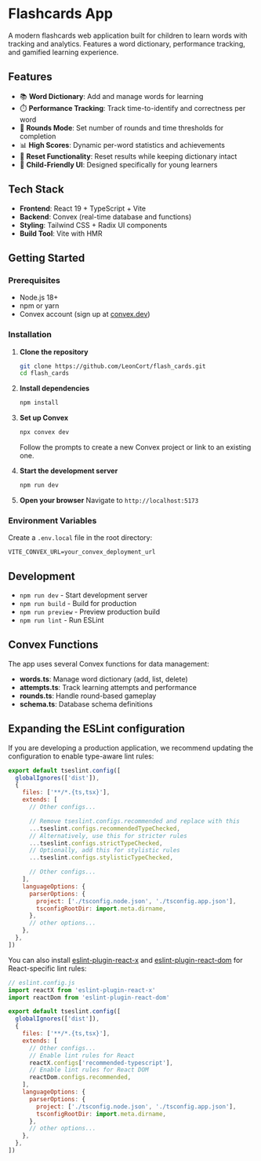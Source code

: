 # Flashcards App

A modern flashcards web application built for children to learn words with tracking and analytics. Features a word dictionary, performance tracking, and gamified learning experience.

## Features

- 📚 **Word Dictionary**: Add and manage words for learning
- ⏱️ **Performance Tracking**: Track time-to-identify and correctness per word
- 🎯 **Rounds Mode**: Set number of rounds and time thresholds for completion
- 📊 **High Scores**: Dynamic per-word statistics and achievements
- 🔄 **Reset Functionality**: Reset results while keeping dictionary intact
- 👶 **Child-Friendly UI**: Designed specifically for young learners

## Tech Stack

- **Frontend**: React 19 + TypeScript + Vite
- **Backend**: Convex (real-time database and functions)
- **Styling**: Tailwind CSS + Radix UI components
- **Build Tool**: Vite with HMR

## Getting Started

### Prerequisites

- Node.js 18+
- npm or yarn
- Convex account (sign up at [convex.dev](https://convex.dev))

### Installation

1. **Clone the repository**
   ```bash
   git clone https://github.com/LeonCort/flash_cards.git
   cd flash_cards
   ```

2. **Install dependencies**
   ```bash
   npm install
   ```

3. **Set up Convex**
   ```bash
   npx convex dev
   ```
   Follow the prompts to create a new Convex project or link to an existing one.

4. **Start the development server**
   ```bash
   npm run dev
   ```

5. **Open your browser**
   Navigate to `http://localhost:5173`

### Environment Variables

Create a `.env.local` file in the root directory:
```env
VITE_CONVEX_URL=your_convex_deployment_url
```

## Development

- `npm run dev` - Start development server
- `npm run build` - Build for production
- `npm run preview` - Preview production build
- `npm run lint` - Run ESLint

## Convex Functions

The app uses several Convex functions for data management:
- **words.ts**: Manage word dictionary (add, list, delete)
- **attempts.ts**: Track learning attempts and performance
- **rounds.ts**: Handle round-based gameplay
- **schema.ts**: Database schema definitions

## Expanding the ESLint configuration

If you are developing a production application, we recommend updating the configuration to enable type-aware lint rules:

```js
export default tseslint.config([
  globalIgnores(['dist']),
  {
    files: ['**/*.{ts,tsx}'],
    extends: [
      // Other configs...

      // Remove tseslint.configs.recommended and replace with this
      ...tseslint.configs.recommendedTypeChecked,
      // Alternatively, use this for stricter rules
      ...tseslint.configs.strictTypeChecked,
      // Optionally, add this for stylistic rules
      ...tseslint.configs.stylisticTypeChecked,

      // Other configs...
    ],
    languageOptions: {
      parserOptions: {
        project: ['./tsconfig.node.json', './tsconfig.app.json'],
        tsconfigRootDir: import.meta.dirname,
      },
      // other options...
    },
  },
])
```

You can also install [eslint-plugin-react-x](https://github.com/Rel1cx/eslint-react/tree/main/packages/plugins/eslint-plugin-react-x) and [eslint-plugin-react-dom](https://github.com/Rel1cx/eslint-react/tree/main/packages/plugins/eslint-plugin-react-dom) for React-specific lint rules:

```js
// eslint.config.js
import reactX from 'eslint-plugin-react-x'
import reactDom from 'eslint-plugin-react-dom'

export default tseslint.config([
  globalIgnores(['dist']),
  {
    files: ['**/*.{ts,tsx}'],
    extends: [
      // Other configs...
      // Enable lint rules for React
      reactX.configs['recommended-typescript'],
      // Enable lint rules for React DOM
      reactDom.configs.recommended,
    ],
    languageOptions: {
      parserOptions: {
        project: ['./tsconfig.node.json', './tsconfig.app.json'],
        tsconfigRootDir: import.meta.dirname,
      },
      // other options...
    },
  },
])
```
